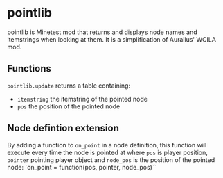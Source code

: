 # pointlib

pointlib is Minetest mod that returns and displays node names and itemstrings when looking at
them. It is a simplification of Aurailus' WCILA mod.

## Functions
`pointlib.update` returns a table containing:
* `itemstring` the itemstring of the pointed node
* `pos` the position of the pointed node

## Node defintion extension
By adding a function to `on_point` in a node definition, this function will execute every time the node is pointed at where `pos` is player position, `pointer` pointing player object and `node_pos` is the position of the pointed node:
`on_point = function(pos, pointer, node_pos)``
